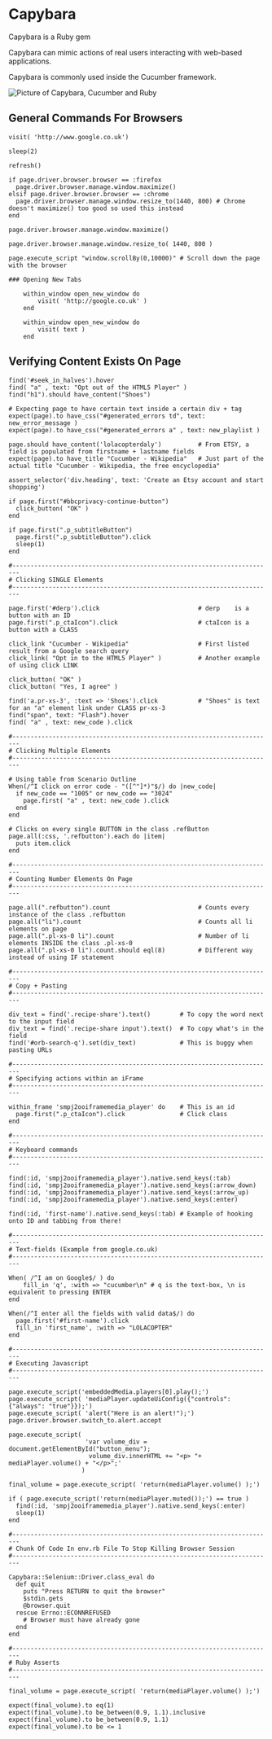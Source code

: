 # Capybara

Capybara is a Ruby gem

Capybara can mimic actions of real users interacting with web-based applications.

Capybara is commonly used inside the Cucumber framework.

![Picture of Capybara, Cucumber and Ruby](capybara.png)



## General Commands For Browsers

```
visit( 'http://www.google.co.uk')

sleep(2)
    
refresh()

if page.driver.browser.browser == :firefox
  page.driver.browser.manage.window.maximize()
elsif page.driver.browser.browser == :chrome
  page.driver.browser.manage.window.resize_to(1440, 800) # Chrome doesn't maximize() too good so used this instead
end

page.driver.browser.manage.window.maximize()

page.driver.browser.manage.window.resize_to( 1440, 800 )
    
page.execute_script "window.scrollBy(0,10000)" # Scroll down the page with the browser
  
### Opening New Tabs

    within_window open_new_window do
        visit( 'http://google.co.uk' )
    end

    within_window open_new_window do
        visit( text )
    end
```

 ## Verifying Content Exists On Page
     
     
    find('#seek_in_halves').hover                       
    find( "a" , text: "Opt out of the HTML5 Player" )   
    find("h1").should have_content("Shoes")

    # Expecting page to have certain text inside a certain div + tag
    expect(page).to have_css("#generated_errors td", text: new_error_message )  
    expect(page).to have_css("#generated_errors a" , text: new_playlist )
    
    page.should have_content('lolacopterdaly')          # From ETSY, a field is populated from firstname + lastname fields
    expect(page).to have_title "Cucumber - Wikipedia"   # Just part of the actual title "Cucumber - Wikipedia, the free encyclopedia"

    assert_selector('div.heading', text: 'Create an Etsy account and start shopping') 

    if page.first("#bbcprivacy-continue-button")
      click_button( "OK" )
    end
    
    if page.first(".p_subtitleButton")
      page.first(".p_subtitleButton").click
      sleep(1)
    end

    #------------------------------------------------------------------------
    # Clicking SINGLE Elements
    #------------------------------------------------------------------------

    page.first('#derp').click                           # derp    is a button with an ID
    page.first(".p_ctaIcon").click                      # ctaIcon is a button with a CLASS

    click_link "Cucumber - Wikipedia"                   # First listed result from a Google search query
    click_link( "Opt in to the HTML5 Player" )          # Another example of using click LINK
    
    click_button( "OK" )
    click_button( "Yes, I agree" )
  
    find('a.pr-xs-3', :text => 'Shoes').click           # "Shoes" is text for an "a" element link under CLASS pr-xs-3
    find("span", text: "Flash").hover
    find( "a" , text: new_code ).click
  
    #------------------------------------------------------------------------
    # Clicking Multiple Elements
    #------------------------------------------------------------------------
  
    # Using table from Scenario Outline
    When(/^I click on error code - "([^"]*)"$/) do |new_code|
      if new_code == "1005" or new_code == "3024"
        page.first( "a" , text: new_code ).click
      end
    end

    # Clicks on every single BUTTON in the class .refButton
    page.all(:css, '.refbutton').each do |item|
      puts item.click
    end

    #------------------------------------------------------------------------
    # Counting Number Elements On Page
    #------------------------------------------------------------------------

    page.all(".refbutton").count                        # Counts every instance of the class .refbutton
    page.all("li").count                                # Counts all li elements on page
    page.all(".pl-xs-0 li").count                       # Number of li elements INSIDE the class .pl-xs-0
    page.all(".pl-xs-0 li").count.should eql(8)         # Different way instead of using IF statement                                   

    #------------------------------------------------------------------------
    # Copy + Pasting
    #------------------------------------------------------------------------

    div_text = find('.recipe-share').text()        # To copy the word next to the input field
    div_text = find('.recipe-share input').text()  # To copy what's in the field
    find('#orb-search-q').set(div_text)            # This is buggy when pasting URLs
  
    #------------------------------------------------------------------------
    # Specifying actions within an iFrame
    #------------------------------------------------------------------------

    within_frame 'smpj2ooiframemedia_player' do    # This is an id
      page.first(".p_ctaIcon").click               # Click class
    end

    #------------------------------------------------------------------------
    # Keyboard commands
    #------------------------------------------------------------------------

    find(:id, 'smpj2ooiframemedia_player').native.send_keys(:tab)
    find(:id, 'smpj2ooiframemedia_player').native.send_keys(:arrow_down)
    find(:id, 'smpj2ooiframemedia_player').native.send_keys(:arrow_up)
    find(:id, 'smpj2ooiframemedia_player').native.send_keys(:enter)
    
    find(:id, 'first-name').native.send_keys(:tab) # Example of hooking onto ID and tabbing from there!
  
    #------------------------------------------------------------------------
    # Text-fields (Example from google.co.uk)
    #------------------------------------------------------------------------

    When( /^I am on Google$/ ) do
        fill_in 'q', :with => "cucumber\n" # q is the text-box, \n is equivalent to pressing ENTER
    end
  
    When(/^I enter all the fields with valid data$/) do
      page.first('#first-name').click
      fill_in 'first_name', :with => "LOLACOPTER"
    end

    #------------------------------------------------------------------------
    # Executing Javascript
    #------------------------------------------------------------------------

    page.execute_script('embeddedMedia.players[0].play();')
    page.execute_script( 'mediaPlayer.updateUiConfig({"controls": {"always": "true"}});')
    page.execute_script( 'alert("Here is an alert!");')
    page.driver.browser.switch_to.alert.accept
    
    page.execute_script( 
                         'var volume_div = document.getElementById("button_menu");
                          volume_div.innerHTML += "<p> "+ mediaPlayer.volume() + "</p>";' 
                        )

    final_volume = page.execute_script( 'return(mediaPlayer.volume() );')

    if ( page.execute_script('return(mediaPlayer.muted());') == true )
      find(:id, 'smpj2ooiframemedia_player').native.send_keys(:enter)
      sleep(1)
    end

    #------------------------------------------------------------------------
    # Chunk Of Code In env.rb File To Stop Killing Browser Session
    #------------------------------------------------------------------------

    Capybara::Selenium::Driver.class_eval do
      def quit
        puts "Press RETURN to quit the browser"
        $stdin.gets
        @browser.quit
      rescue Errno::ECONNREFUSED
        # Browser must have already gone
      end
    end

    #------------------------------------------------------------------------
    # Ruby Asserts
    #------------------------------------------------------------------------

    final_volume = page.execute_script( 'return(mediaPlayer.volume() );')

    expect(final_volume).to eq(1)
    expect(final_volume).to be_between(0.9, 1.1).inclusive
    expect(final_volume).to be_between(0.9, 1.1)
    expect(final_volume).to be <= 1
    
    
    
    
    
    
    
    
    
    
    
    
    
    
    
